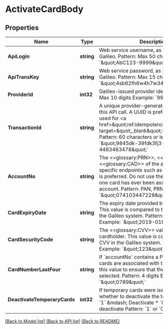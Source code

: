# ActivateCardBody

## Properties
Name | Type | Description | Notes
------------ | ------------- | ------------- | -------------
**ApiLogin** | **string** | Web service username, as provided by Galileo. Pattern: Max 50 characters Example: &#x60;\&quot;AbC123-9999\&quot;&#x60; | [default to AbC123-9999]
**ApiTransKey** | **string** | Web service password, as provided by Galileo. Pattern: Max 15 characters Example: &#x60;\&quot;4sb62fh6w4h7w34g\&quot;&#x60; | [default to 4sb62fh6w4h7w34g]
**ProviderId** | **int32** | Galileo-issued provider identifier. Pattern: Max 10 digits Example: &#x60;9999&#x60; | [default to 9999]
**TransactionId** | **string** | A unique provider-generated ID to identify this API call. A UUID is preferred. This value is used for &lt;a href&#x3D;\&quot;ref:idempotency\&quot; target&#x3D;\&quot;_blank\&quot;&gt;idempotency&lt;/a&gt;. Pattern: 60 characters or less Example: &#x60;\&quot;9845dk-39fdk3fj3-4483483478\&quot;&#x60; | [default to 123e4567-e89b-12d3-a456-426614174000]
**AccountNo** | **string** | The &lt;&lt;glossary:PRN&gt;&gt;, &lt;&lt;glossary:PAN&gt;&gt; or &lt;&lt;glossary:CAD&gt;&gt; of the account. For card-specific endpoints such as this one, the CAD is preferred. Do not use the PRN if more than one card has ever been associated with this account. Pattern: PAN, PRN, or CAD Example: &#x60;\&quot;074103447228\&quot;&#x60; | [default to 074103447228]
**CardExpiryDate** | **string** | The expiry date provided by the cardholder. This value is compared to the expiry date in the Galileo system. Pattern: YYYY-MM Example: &#x60;\&quot;2019-01\&quot;&#x60; | [default to 2019-01]
**CardSecurityCode** | **string** | The &lt;&lt;glossary:CVV&gt;&gt; value provided by the cardholder. This value is compared to the CVV in the Galileo system. Pattern: 3 digits Example: &#x60;\&quot;123\&quot;&#x60; | [optional] [default to null]
**CardNumberLastFour** | **string** | If &#x60;accountNo&#x60; contains a PRN, and multiple cards are associated with this account, use this value to ensure that the correct card is selected. Pattern: 4 digits Example: &#x60;\&quot;0789\&quot;&#x60; | [optional] [default to null]
**DeactivateTemporaryCards** | **int32** | If temporary cards were issued, this controls whether to deactivate the temporary cards: * &#x60;1&#x60; &amp;mdash; Deactivate * &#x60;0&#x60; &amp;mdash; Do not deactivate  Pattern: &#x60;1&#x60; or &#x60;0&#x60; Example: &#x60;1&#x60; | [optional] [default to null]

[[Back to Model list]](../README.md#documentation-for-models) [[Back to API list]](../README.md#documentation-for-api-endpoints) [[Back to README]](../README.md)

